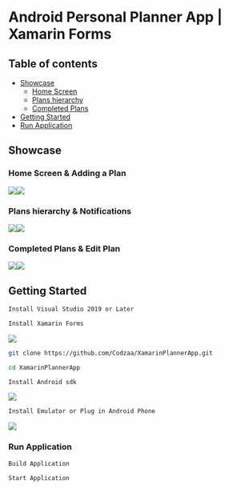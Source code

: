 # Android Personal Planner App | Xamarin Forms

## Table of contents
* [Showcase](#showcase)
  * [Home Screen](#home-screen-&-adding-a-plan)
  * [Plans hierarchy](#plans-hierarchy-&-notifications)
  * [Completed Plans](#completed-plans-&-edit-plan)
* [Getting Started](#getting-started)
* [Run Application](#run-application)

## Showcase

### Home Screen & Adding a Plan
![](pics/m1.gif)![](pics/m2.gif)
### Plans hierarchy & Notifications
![](pics/m3.gif)![](pics/m4.gif)
### Completed Plans & Edit Plan
![](pics/m5.gif)![](pics/m6.gif)


## Getting Started

```bash
Install Visual Studio 2019 or Later

Install Xamarin Forms
```
![](pics/xamarin.gif)

```bash
git clone https://github.com/Codzaa/XamarinPlannerApp.git

cd XamarinPlannerApp

```
```bash
Install Android sdk
```
![](pics/android.gif)
```bash
Install Emulator or Plug in Android Phone
```
![](pics/emulator.gif)

### Run Application
```bash
Build Application

Start Application
```
